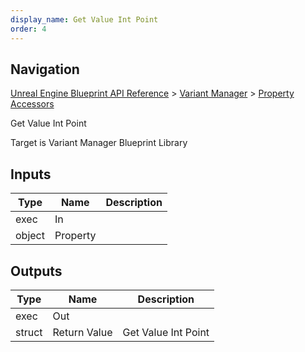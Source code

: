 ```yaml
---
display_name: Get Value Int Point
order: 4
---
```

## Navigation

[Unreal Engine Blueprint API Reference](https://dev.epicgames.com/documentation/en-us/unreal-engine/BlueprintAPI) > [Variant Manager](https://dev.epicgames.com/documentation/en-us/unreal-engine/BlueprintAPI/VariantManager) > [Property Accessors](https://dev.epicgames.com/documentation/en-us/unreal-engine/BlueprintAPI/VariantManager/PropertyAccessors)

Get Value Int Point

Target is Variant Manager Blueprint Library

## Inputs

| Type | Name | Description |
| --- | --- | --- |
| exec | In |  |
| object | Property |  |

## Outputs

| Type | Name | Description |
| --- | --- | --- |
| exec | Out |  |
| struct | Return Value | Get Value Int Point |
